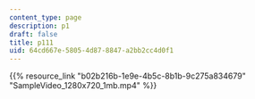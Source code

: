 ```yaml
---
content_type: page
description: p1
draft: false
title: p111
uid: 64cd667e-5805-4d87-8847-a2bb2cc4d0f1
---
```

{{% resource_link "b02b216b-1e9e-4b5c-8b1b-9c275a834679" "SampleVideo\_1280x720\_1mb.mp4" %}}